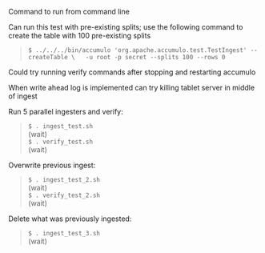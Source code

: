 <!--

    Licensed to the Apache Software Foundation (ASF) under one
    or more contributor license agreements.  See the NOTICE file
    distributed with this work for additional information
    regarding copyright ownership.  The ASF licenses this file
    to you under the Apache License, Version 2.0 (the
    "License"); you may not use this file except in compliance
    with the License.  You may obtain a copy of the License at

      https://www.apache.org/licenses/LICENSE-2.0

    Unless required by applicable law or agreed to in writing,
    software distributed under the License is distributed on an
    "AS IS" BASIS, WITHOUT WARRANTIES OR CONDITIONS OF ANY
    KIND, either express or implied.  See the License for the
    specific language governing permissions and limitations
    under the License.

-->

Command to run from command line

Can run this test with pre-existing splits; use the following command to create the table with
100 pre-existing splits 

> `$ ../../../bin/accumulo 'org.apache.accumulo.test.TestIngest' --createTable \  
-u root -p secret --splits 100 --rows 0`

Could try running verify commands after stopping and restarting accumulo

When write ahead log is implemented can try killing tablet server in middle of ingest

Run 5 parallel ingesters and verify:

> `$ . ingest_test.sh`  
(wait)  
`$ . verify_test.sh`  
(wait)

Overwrite previous ingest:
> `$ . ingest_test_2.sh`  
(wait)  
`$ . verify_test_2.sh`  
(wait)

Delete what was previously ingested:
> `$ . ingest_test_3.sh`  
(wait)

